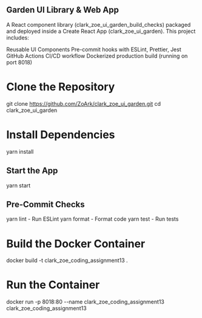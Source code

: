  ## Garden UI Library & Web App
A React component library (clark_zoe_ui_garden_build_checks) packaged and deployed inside a Create React App (clark_zoe_ui_garden). This project includes:

 Reusable UI Components
 Pre-commit hooks with ESLint, Prettier, Jest
 GitHub Actions CI/CD workflow
 Dockerized production build (running on port 8018)

 # Clone the Repository
git clone https://github.com/ZoArk/clark_zoe_ui_garden.git
cd clark_zoe_ui_garden

# Install Dependencies
yarn install

## Start the App
yarn start

## Pre-Commit Checks
yarn lint  - Run ESLint
yarn format  - Format code
yarn test  - Run tests

# Build the Docker Container
docker build -t clark_zoe_coding_assignment13 .

# Run the Container
docker run -p 8018:80 --name clark_zoe_coding_assignment13 clark_zoe_coding_assignment13
